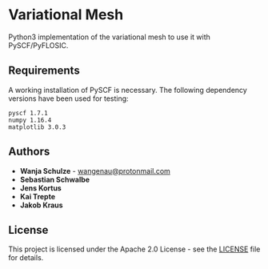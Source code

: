 # Variational Mesh

Python3 implementation of the variational mesh to use it with PySCF/PyFLOSIC.

## Requirements

A working installation of PySCF is necessary.
The following dependency versions have been used for testing:

```
pyscf 1.7.1
numpy 1.16.4
matplotlib 3.0.3
```

## Authors

* **Wanja Schulze** - wangenau@protonmail.com
* **Sebastian Schwalbe**
* **Jens Kortus**
* **Kai Trepte**
* **Jakob Kraus**

## License

This project is licensed under the Apache 2.0 License - see the [LICENSE](LICENSE) file for details.
